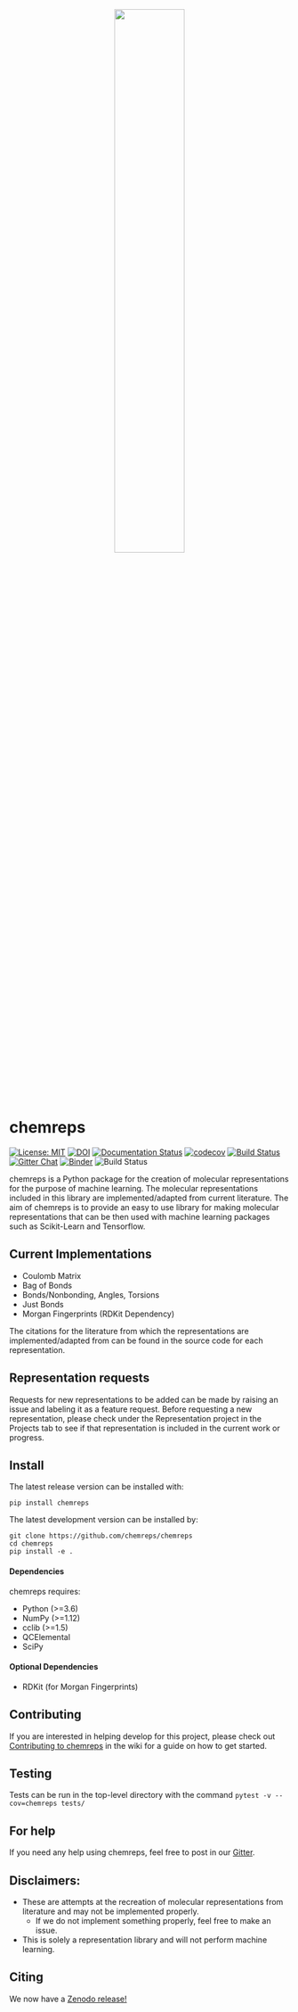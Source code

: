 <center><img src='chemreps.svg' width='50%'></center>

# chemreps
[![License: MIT](https://img.shields.io/badge/License-MIT-yellow.svg)](https://opensource.org/licenses/MIT)
[![DOI](https://zenodo.org/badge/145903112.svg)](https://zenodo.org/badge/latestdoi/145903112)
[![Documentation Status](https://readthedocs.org/projects/chemreps/badge/?version=latest)](https://chemreps.readthedocs.io/en/latest/?badge=latest)
[![codecov](https://codecov.io/gh/chemreps/chemreps/branch/master/graph/badge.svg)](https://codecov.io/gh/chemreps/chemreps)
[![Build Status](https://travis-ci.com/chemreps/chemreps.svg?branch=master)](https://travis-ci.com/chemreps/chemreps)
[![Gitter Chat](https://img.shields.io/gitter/room/chemreps/community.svg)](https://gitter.im/chemreps/community)
[![Binder](https://mybinder.org/badge_logo.svg)](https://mybinder.org/v2/gh/chemreps/chemreps/master?filepath=examples%2F)
![Build Status](https://github.com/chemreps/chemreps/workflows/Build%20Status/badge.svg?branch=github_actions)

chemreps is a Python package for the creation of molecular representations for the purpose of machine learning. The molecular representations included in this library are implemented/adapted from current literature. The aim of chemreps is to provide an easy to use library for making molecular representations that can be then used with machine learning packages such as Scikit-Learn and Tensorflow.

## Current Implementations
- Coulomb Matrix
- Bag of Bonds
- Bonds/Nonbonding, Angles, Torsions
- Just Bonds
- Morgan Fingerprints (RDKit Dependency)

The citations for the literature from which the representations are implemented/adapted from can be found in the source code for each representation.

## Representation requests
Requests for new representations to be added can be made by raising an issue and labeling it as a feature request. Before requesting a new representation, please check under the Representation project in the Projects tab to see if that representation is included in the current work or progress.

## Install
The latest release version can be installed with:
```
pip install chemreps
```

The latest development version can be installed by:
```
git clone https://github.com/chemreps/chemreps
cd chemreps
pip install -e .
```

#### Dependencies
chemreps requires:
- Python (>=3.6)
- NumPy (>=1.12)
- cclib (>=1.5)
- QCElemental
- SciPy

#### Optional Dependencies
- RDKit (for Morgan Fingerprints)

## Contributing
If you are interested in helping develop for this project, please check out [Contributing to chemreps](https://github.com/chemreps/chemreps/wiki/Contributing-to-chemreps) in the wiki for a guide on how to get started.

## Testing
Tests can be run in the top-level directory with the command `pytest -v --cov=chemreps tests/`

## For help
If you need any help using chemreps, feel free to post in our [Gitter](https://gitter.im/chemreps/community).

## Disclaimers:
- These are attempts at the recreation of molecular representations from literature and may not be implemented properly.
    - If we do not implement something properly, feel free to make an issue.
- This is solely a representation library and will not perform machine learning.

## Citing
We now have a [Zenodo release!](https://doi.org/10.5281/zenodo.3333856)
